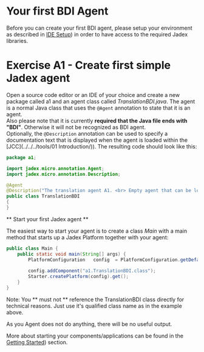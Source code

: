 # Your first BDI Agent

Before you can create your first BDI agent, please setup your environment as described in [IDE Setup](../../../getting-started/getting-started/#ide-setup)) in order to have access to the required Jadex libraries.

# Exercise A1 - Create first simple Jadex agent

Open a source code editor or an IDE of your choice and create a new package called a1 and an agent class called *TranslationBDI.java*.
The agent is a normal Java class that uses the ```@Agent``` annotation to state that it is an agent.  
Also please note that it is currently **required that the Java file ends with "BDI"**.
Otherwise it will not be recognized as BDI agent.  
Optionally, the ```@Description``` annotation can be used to specify a documentation text that is displayed when the agent is loaded within the [JCC](../../../tools/01 Introduction/)).
The resulting code should look like this:

```java
package a1;

import jadex.micro.annotation.Agent;
import jadex.micro.annotation.Description;

@Agent
@Description("The translation agent A1. <br> Empty agent that can be loaded and started.")
public class TranslationBDI
{
}
```


** Start your first Jadex agent **

The easiest way to start your agent is to create a class *Main* with a main method that starts up a Jadex Platform together with your agent:
```java
public class Main {
    public static void main(String[] args) {
        PlatformConfiguration   config  = PlatformConfiguration.getDefaultNoGui();
        
        config.addComponent("a1.TranslationBDI.class");
        Starter.createPlatform(config).get();
    }
}
```
Note: You ** must not ** reference the TranslationBDI class directly for technical reasons. Just use it's qualified class name as in the example above.

As you Agent does not do anything, there will be no useful output.

More about starting your components/applications can be found in the [Getting Started](../../../getting-started/getting-started/#starting-your-applications)) section.
